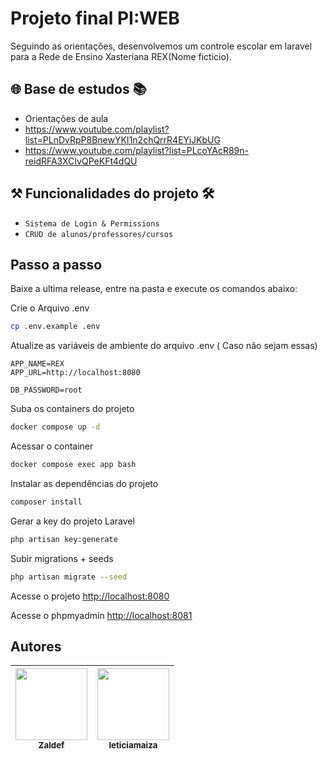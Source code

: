 # Projeto final PI:WEB

Seguindo as orientações, desenvolvemos um controle escolar em laravel para a Rede de Ensino Xasteriana REX(Nome ficticio).

## 🌐 Base de estudos 📚

- Orientações de aula
- https://www.youtube.com/playlist?list=PLnDvRpP8BnewYKI1n2chQrrR4EYiJKbUG
- https://www.youtube.com/playlist?list=PLcoYAcR89n-reidRFA3XCIvQPeKFt4dQU

## ⚒ Funcionalidades do projeto 🛠

- `Sistema de Login & Permissions`
- `CRUD de alunos/professores/cursos`

## Passo a passo

Baixe a ultima release, entre na pasta e execute os comandos abaixo:

Crie o Arquivo .env

```sh
cp .env.example .env
```

Atualize as variáveis de ambiente do arquivo .env ( Caso não sejam essas)

```dosini
APP_NAME=REX
APP_URL=http://localhost:8080

DB_PASSWORD=root
```

Suba os containers do projeto

```sh
docker compose up -d
```

Acessar o container

```sh
docker compose exec app bash
```

Instalar as dependências do projeto

```sh
composer install
```

Gerar a key do projeto Laravel

```sh
php artisan key:generate
```

Subir migrations + seeds

```sh
php artisan migrate --seed
```

Acesse o projeto
[http://localhost:8080](http://localhost:8080)

Acesse o phpmyadmin
[http://localhost:8081](http://localhost:8081)

## Autores
| [<img src="https://avatars.githubusercontent.com/u/78030935?v=4" width=115><br><sub>Zaldef</sub>](https://github.com/Zaldef) |  [<img src="https://avatars.githubusercontent.com/u/111884977?v=4" width=115><br><sub>leticiamaiza</sub>](https://github.com/leticiamaiza) | 
| :---: | :---: |
